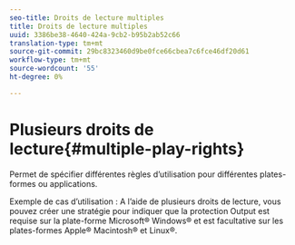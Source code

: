 ```yaml
---
seo-title: Droits de lecture multiples
title: Droits de lecture multiples
uuid: 3386be38-4640-424a-9cb2-b95b2ab52c66
translation-type: tm+mt
source-git-commit: 29bc8323460d9be0fce66cbea7c6fce46df20d61
workflow-type: tm+mt
source-wordcount: '55'
ht-degree: 0%

---
```



# Plusieurs droits de lecture{#multiple-play-rights}

Permet de spécifier différentes règles d’utilisation pour différentes plates-formes ou applications.

Exemple de cas d’utilisation : A l’aide de plusieurs droits de lecture, vous pouvez créer une stratégie pour indiquer que la protection Output est requise sur la plate-forme Microsoft® Windows® et est facultative sur les plates-formes Apple® Macintosh® et Linux®.
